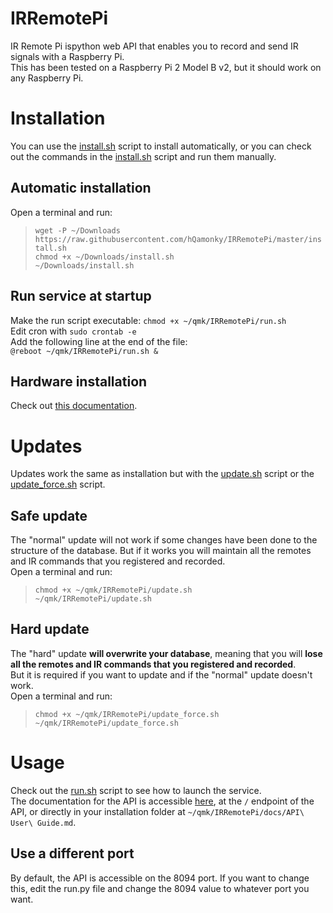 # IRRemotePi
IR Remote Pi ispython web API that enables you to record and send IR signals with a Raspberry Pi.  
This has been tested on a Raspberry Pi 2 Model B v2, but it should work on any Raspberry Pi.  

# Installation   
You can use the [install.sh](https://raw.githubusercontent.com/hQamonky/IRRemotePi/master/install.sh) script to install automatically, or you can check out the commands in the [install.sh](https://raw.githubusercontent.com/hQamonky/IRRemotePi/master/install.sh) script and run them manually.  

## Automatic installation
Open a terminal and run:  
> `wget -P ~/Downloads https://raw.githubusercontent.com/hQamonky/IRRemotePi/master/install.sh`  
> `chmod +x ~/Downloads/install.sh`  
> `~/Downloads/install.sh`  

## Run service at startup
Make the run script executable: `chmod +x ~/qmk/IRRemotePi/run.sh`  
Edit cron with `sudo crontab -e`  
Add the following line at the end of the file:  
`@reboot ~/qmk/IRRemotePi/run.sh &`  

## Hardware installation
Check out [this documentation](https://github.com/hQamonky/IRRemotePi/tree/master/docs/Hardware%20Installation.md).

# Updates
Updates work the same as installation but with the [update.sh](https://raw.githubusercontent.com/hQamonky/IRRemotePi/master/update.sh) script or the [update_force.sh](https://raw.githubusercontent.com/hQamonky/IRRemotePi/master/update_force.sh) script.  

## Safe update
The "normal" update will not work if some changes have been done to the structure of the database. But if it works you will maintain all the remotes and IR commands that you registered and recorded.  
Open a terminal and run:   
> `chmod +x ~/qmk/IRRemotePi/update.sh`  
> `~/qmk/IRRemotePi/update.sh`  

## Hard update
The "hard" update **will overwrite your database**, meaning that you will **lose all the remotes and IR commands that you registered and recorded**.  
But it is required if you want to update and if the "normal" update doesn't work.  
Open a terminal and run:  
> `chmod +x ~/qmk/IRRemotePi/update_force.sh`  
> `~/qmk/IRRemotePi/update_force.sh`  

# Usage
Check out the [run.sh](https://raw.githubusercontent.com/hQamonky/IRRemotePi/master/run.sh) script to see how to launch the service.  
The documentation for the API is accessible [here](https://github.com/hQamonky/IRRemotePi/blob/master/docs/API%20User%20Guide.md), at the `/` endpoint of the API, or directly in your installation folder at `~/qmk/IRRemotePi/docs/API\ User\ Guide.md`.  

## Use a different port
By default, the API is accessible on the 8094 port. If you want to change this, edit the run.py file and change the 8094 value to whatever port you want.  
